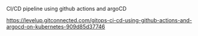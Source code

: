 CI/CD pipeline using github actions and argoCD

https://levelup.gitconnected.com/gitops-ci-cd-using-github-actions-and-argocd-on-kubernetes-909d85d37746
